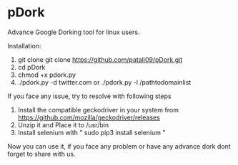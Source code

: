 # pDork
Advance Google Dorking tool for linux users.



Installation:

1. git clone git clone https://github.com/patali09/pDork.git
2. cd pDork
3. chmod +x pdork.py
4. ./pdork.py -d twitter.com
           or
        ./pdork.py -l /pathtodomainlist

If you face any issue, try to resolve with following steps

1. Install the compatible geckodriver in your system from https://github.com/mozilla/geckodriver/releases
2. Unzip it and Place it to /usr/bin
3. Install selenium with " sudo pip3 install selenium "

Now you can use it, if you face any problem or have any advance dork dont forget to share with us.
